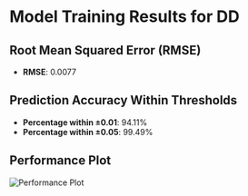 # Model Training Results for DD

## Root Mean Squared Error (RMSE)
- **RMSE**: 0.0077

## Prediction Accuracy Within Thresholds
- **Percentage within ±0.01**: 94.11%
- **Percentage within ±0.05**: 99.49%

## Performance Plot
![Performance Plot](../imgs/DD.png)
